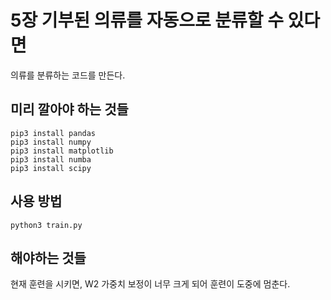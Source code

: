 # 5장 기부된 의류를 자동으로 분류할 수 있다면
의류를 분류하는 코드를 만든다.


## 미리 깔아야 하는 것들
```
pip3 install pandas
pip3 install numpy
pip3 install matplotlib
pip3 install numba
pip3 install scipy
```

## 사용 방법
```
python3 train.py
```


## 해야하는 것들
현재 훈련을 시키면, W2 가중치 보정이 너무 크게 되어 훈련이 도중에 멈춘다.
